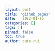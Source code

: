 ```yaml
---
layout: post
title: "github_pages"
date:   2022-01-05
categories: []
tags: []
pinned: false
toc: true
author: cute-rui
---
```


        